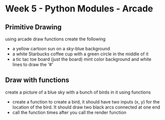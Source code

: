 # Week 5 - Python Modules - Arcade

## Primitive Drawing
using arcade draw functions create the following
 - a yellow cartoon sun on a sky-blue background
 - a white Starbucks coffee cup with a green circle in the middle of it
 - a tic tac toe board (just the board) mint color background and white lines to draw the '#'

## Draw with functions

create a picture of a blue sky with a bunch of birds in it using functions
- create a function to create a bird, it should have two inputs (x, y) for the location of the bird. It should draw two black arcs connected at one end
- call the function times after you call the render function
